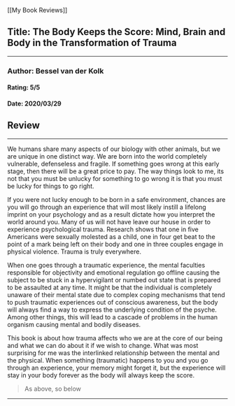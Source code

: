 [[My Book Reviews]]

 
 ## Title: The Body Keeps the Score: Mind, Brain and Body in the Transformation of Trauma
 ---
 ### Author: Bessel van der Kolk
 #### Rating: 5/5
 #### Date: 2020/03/29


 ## Review
 ---
 We humans share many aspects of our biology with other animals, but we are unique in one distinct way. We are born into the world completely vulnerable, defenseless and fragile. If something goes wrong at this early stage, then there will be a great price to pay. The way things look to me, its not that you must be unlucky for something to go wrong it is that you must be lucky for things to go right.   
  
If you were not lucky enough to be born in a safe environment, chances are you will go through an experience that will most likely instill a lifelong imprint on your psychology and as a result dictate how you interpret the world around you. Many of us will not have leave our house in order to experience psychological trauma. Research shows that one in five Americans were sexually molested as a child, one in four get beat to the point of a mark being left on their body and one in three couples engage in physical violence. Trauma is truly everywhere.  
  
When one goes through a traumatic experience, the mental faculties responsible for objectivity and emotional regulation go offline causing the subject to be stuck in a hypervigilant or numbed out state that is prepared to be assaulted at any time. It might be that the individual is completely unaware of their mental state due to complex coping mechanisms that tend to push traumatic experiences out of conscious awareness, but the body will always find a way to express the underlying condition of the psyche. Among other things, this will lead to a cascade of problems in the human organism causing mental and bodily diseases.  
  
This book is about how trauma affects who we are at the core of our being and what we can do about it if we wish to change. What was most surprising for me was the interlinked relationship between the mental and the physical. When something (traumatic) happens to you and you go through an experience, your memory might forget it, but the experience will stay in your body forever as the body will always keep the score.   
  

> As above, so below

  




 ---
 
